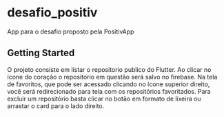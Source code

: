 # desafio_positiv

App para o desafio proposto pela PositivApp

## Getting Started

O projeto consiste em listar o repositorio publico do Flutter.
Ao clicar no ícone do coração o repositorio em questão será salvo no firebase.
Na tela de favoritos, que pode ser acessado clicando no ícone superior direito, você será redirecionado para tela com os repositórios favoritados. Para excluir um repositório basta clicar no botão  em formato de lixeira ou arrastar o card para o lado direito.
